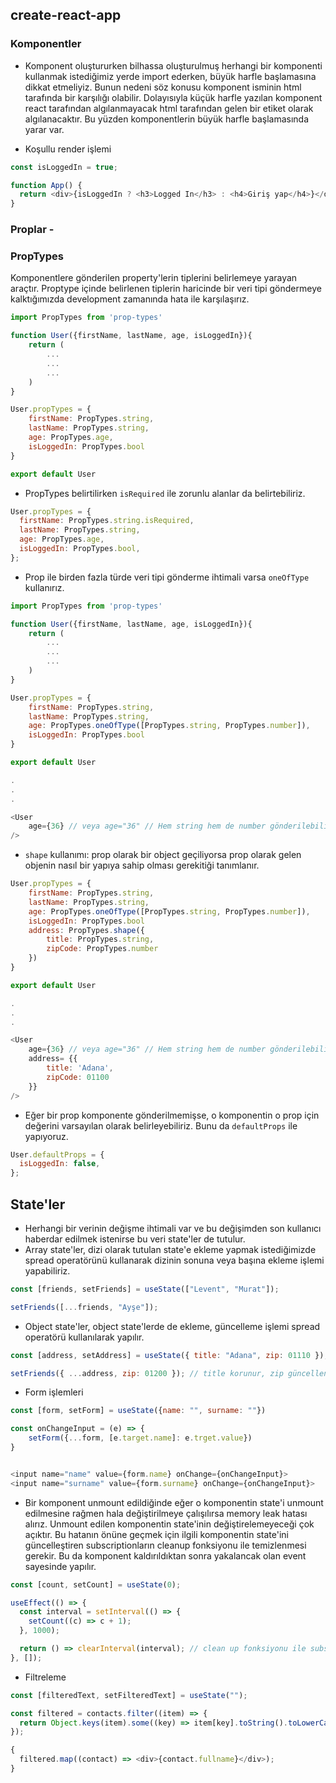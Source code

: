 ## create-react-app

### Komponentler

- Komponent oluştururken bilhassa oluşturulmuş herhangi bir komponenti kullanmak istediğimiz yerde import ederken, büyük harfle başlamasına dikkat etmeliyiz.
  Bunun nedeni söz konusu komponent isminin html tarafında bir karşılığı olabilir. Dolayısıyla küçük harfle yazılan komponent react tarafından algılanmayacak
  html tarafından gelen bir etiket olarak algılanacaktır. Bu yüzden komponentlerin büyük harfle başlamasında yarar var.

* Koşullu render işlemi

```js
const isLoggedIn = true;

function App() {
  return <div>{isLoggedIn ? <h3>Logged In</h3> : <h4>Giriş yap</h4>}</div>;
}
```

### Proplar -

### PropTypes

Komponentlere gönderilen property'lerin tiplerini belirlemeye yarayan araçtır. Proptype içinde belirlenen tiplerin haricinde bir veri tipi göndermeye kalktığımızda development zamanında hata ile karşılaşırız.

```js
import PropTypes from 'prop-types'

function User({firstName, lastName, age, isLoggedIn}){
    return (
        ...
        ...
        ...
    )
}

User.propTypes = {
    firstName: PropTypes.string,
    lastName: PropTypes.string,
    age: PropTypes.age,
    isLoggedIn: PropTypes.bool
}

export default User


```

- PropTypes belirtilirken `isRequired` ile zorunlu alanlar da belirtebiliriz.

```js
User.propTypes = {
  firstName: PropTypes.string.isRequired,
  lastName: PropTypes.string,
  age: PropTypes.age,
  isLoggedIn: PropTypes.bool,
};
```

- Prop ile birden fazla türde veri tipi gönderme ihtimali varsa `oneOfType` kullanırız.

```js
import PropTypes from 'prop-types'

function User({firstName, lastName, age, isLoggedIn}){
    return (
        ...
        ...
        ...
    )
}

User.propTypes = {
    firstName: PropTypes.string,
    lastName: PropTypes.string,
    age: PropTypes.oneOfType([PropTypes.string, PropTypes.number]),
    isLoggedIn: PropTypes.bool
}

export default User

.
.
.

<User
    age={36} // veya age="36" // Hem string hem de number gönderilebilir.
/>


```

- `shape` kullanımı: prop olarak bir object geçiliyorsa prop olarak gelen objenin nasıl bir yapıya sahip olması gerekitiği tanımlanır.

```js
User.propTypes = {
    firstName: PropTypes.string,
    lastName: PropTypes.string,
    age: PropTypes.oneOfType([PropTypes.string, PropTypes.number]),
    isLoggedIn: PropTypes.bool
    address: PropTypes.shape({
        title: PropTypes.string,
        zipCode: PropTypes.number
    })
}

export default User

.
.
.

<User
    age={36} // veya age="36" // Hem string hem de number gönderilebilir.
    address= {{
        title: 'Adana',
        zipCode: 01100
    }}
/>


```

- Eğer bir prop komponente gönderilmemişse, o komponentin o prop için değerini varsayılan olarak belirleyebiliriz.
  Bunu da `defaultProps` ile yapıyoruz.

```js
User.defaultProps = {
  isLoggedIn: false,
};
```

## State'ler

- Herhangi bir verinin değişme ihtimali var ve bu değişimden son kullanıcı haberdar edilmek istenirse bu veri state'ler de tutulur.
- Array state'ler, dizi olarak tutulan state'e ekleme yapmak istediğimizde spread operatörünü kullanarak dizinin sonuna veya başına ekleme işlemi yapabiliriz.

```js
const [friends, setFriends] = useState(["Levent", "Murat"]);

setFriends([...friends, "Ayşe"]);
```

- Object state'ler, object state'lerde de ekleme, güncelleme işlemi spread operatörü kullanılarak yapılır.

```js
const [address, setAddress] = useState({ title: "Adana", zip: 01110 });

setFriends({ ...address, zip: 01200 }); // title korunur, zip güncellenir.
```

- Form işlemleri

```js
const [form, setForm] = useState({name: "", surname: ""})

const onChangeInput = (e) => {
    setForm({...form, [e.target.name]: e.trget.value})
}


<input name="name" value={form.name} onChange={onChangeInput}>
<input name="surname" value={form.surname} onChange={onChangeInput}>
```

- Bir komponent unmount edildiğinde eğer o komponentin state'i unmount edilmesine rağmen hala değiştirilmeye çalışılırsa memory leak hatası alırız. Unmount edilen komponentin state'inin değiştirelemeyeceği çok açıktır. Bu hatanın önüne geçmek için ilgili komponentin state'ini güncelleştiren subscriptionların cleanup fonksiyonu ile temizlenmesi gerekir. Bu da komponent kaldırıldıktan sonra yakalancak olan event sayesinde yapılır.

```js
const [count, setCount] = useState(0);

useEffect(() => {
  const interval = setInterval(() => {
    setCount((c) => c + 1);
  }, 1000);

  return () => clearInterval(interval); // clean up fonksiyonu ile subscription kaldırılıyor
}, []);
```

- Filtreleme

```js
const [filteredText, setFilteredText] = useState("");

const filtered = contacts.filter((item) => {
  return Object.keys(item).some((key) => item[key].toString().toLowerCase().includes(fiteredText.toLowerCase()));
});

{
  filtered.map((contact) => <div>{contact.fullname}</div>);
}
```
